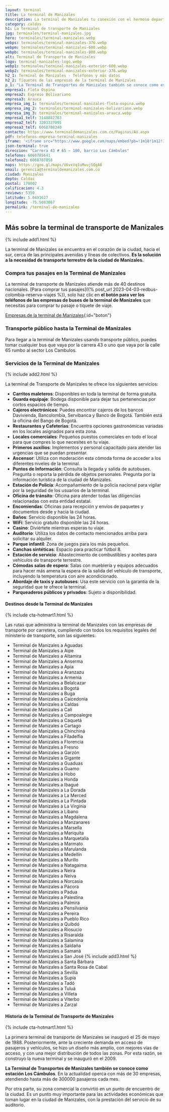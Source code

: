 ```yaml
---
layout: terminal
title: La terminal de Manizales
description: La terminal de Manizales tu conexión con el hermoso departamento del Caldas y el eje cafetero. ¡Además que es hermosa! Conócela y planea tu viaje
category: caldas
h1: La terminal de transporte de Manizales
jpg: terminales/terminal-manizales.jpg
hero: terminales/terminal-manizales.webp
webps: terminales/terminal-manizales-376.webp
webpm: terminales/terminal-manizales-600.webp
webpb: terminales/terminal-manizales-800.webp
alt: Terminal de Transporte de Manizales
logo: terminal-manizales-logo.webp
webp1: terminales/terminal-manizales-exterior-600.webp
webp2: terminales/terminal-manizales-exterior-376.webp
h2_1: Terminal de Manizales - Teléfonos y más datos
h2_2: Tiquetes de las empresas de la terminal de Manizales
p_1: "La Terminal de Transportes de Manizales también se conoce como estación Los Cámbulos. En la actualidad operca con más de 30 empresas, atendiendo hasta más de 300000 pasajeros cada mes."
empresa1: Flota Ospina 
empresa2: Expreso Bolivariano
empresa3: Arauca
empresa_img_1: terminales/terminal-manizales-flota-ospina.webp
empresa_img_2: terminales/terminal-manizales-bolivariano.webp
empresa_img_3: terminales/terminal-manizales-arauca.webp
empresa1_telf: 3148882783
empresa2_telf: 3203337095
empresa3_telf: 6068788340
contacto: https://www.terminaldemanizales.com.co/Paginas/AU.aspx
pdf: telefonos-empresa-terminal-manizales
iframe: '<iframe src="https://www.google.com/maps/embed?pb=!1m18!1m12!1m3!1d3974.3360190901626!2d-75.50838668255616!3d5.049162700000009!2m3!1f0!2f0!3f0!3m2!1i1024!2i768!4f13.1!3m3!1m2!1s0x8e47654245811437%3A0xb0ba16140f5c9cc6!2sTerminal%20de%20Transportes%20de%20Manizales!5e0!3m2!1ses!2sco!4v1676724631358!5m2!1ses!2sco" width="100%" height="450" style="border:0;" allowfullscreen="" loading="lazy" referrerpolicy="no-referrer-when-downgrade"></iframe>'
json-terminal: true
direccion: "Carrera 43 # 65 – 100, barrio Los Cámbulos"
telefono: 6068785641
telefono2: 6068787858
maps: https://goo.gl/maps/V6vxVq1uMuujSQgA8
email: gerencia@terminaldemanizales.com.co
ciudad: Manizales
depto: Caldas
postal: 170002
calificacion: 4.3
reviews: 5350
latitude: 5.0491627
longitude: -75.5083867
permalink: /terminal-de-manizales
---
```

## Más sobre la terminal de transporte de Manizales

{% include add1.html %}

La terminal de Manizales se encuentra en el corazón de la ciudad, hacia el sur, cerca de las principales avenidas y líneas de colectivos. **Es la solución a la necesidad de transporte terrestre de la ciudad de Manizales.**

### Compra tus pasajes en la Terminal de Manizales

La terminal de transporte de Manizales atiende más de 40 destinos nacionales. [Para comprar tus pasajes]({% post_url 2023-04-03-redbus-colombia-reserva-viajes %}), solo haz clic en **el botón para ver los teléfonos de las empresas de buses de la terminal de Manizales** que necesitas para comprar tu pasaje o tiquete de viaje.

[Empresas de la terminal de Manizales]({{page.url}}/{{page.pdf}}){:id="boton"}

### Transporte público hasta la Terminal de Manizales

Para llegar a la terminal de Manizales usando transporte público, puedes tomar cualquier bus que vaya por la carrera 43 o uno que vaya por la calle 65 rumbo al sector Los Cambulos.

### Servicios de la Terminal de Manizales

{% include add2.html %}

La terminal de Transporte de Manizales te ofrece los siguientes servicios:

* **Carritos maleteros**: Disponibles en toda la terminal de forma gratuita.
* **Guarda equipaje**: Bodega disponible para dejar tus pertenencias por cortos espacios de tiempo.
* **Cajeros electrónicos**: Puedes encontrar cajeros de los bancos Davivienda, Bancolombia, Servibanca y Banco de Bogotá. También está la oficina del Bango de Bogotá.
* **Restaurantes y Cafeterías**: Encuentra opciones gastronómicas variadas en los locales asignados para esta zona.
* **Locales comerciales**: Pequeños puestos comerciales en todo el local para que compres lo que necesites en tu viaje.
* **Primeros auxilios**: Implementos y personal capacitado para atender las urgencias que se puedan presentar.
* **Ascensor**: Utiliza con moderación esta cómoda forma de acceder a los diferentes niveles de la terminal.
* **Puntos de Información**: Consulta la llegada y salida de autobuses. Pregunta o reporta la pérdida de objetos personales. Pregunta por la información turística de la ciudad de Manizales.
* **Estación de Policía**: Acompañamiento de la policía nacional para vigilar por la seguridad de los usuarios de la terminal.
* **Oficina de tránsito**: Oficina para atender todas las diligencias relacionadas con esta entidad estatal.
* **Encomiendas**: Oficinas para recepción y envíos de paquetes y documentos desde y hacia la ciudad.
* **Baños**: Servicio disponible las 24 horas.
* **WiFi**: Servicio gratuito disponible las 24 horas.
* **Casino**: Diviértete mientras esperas tu viaje.
* **Auditorio**: Utiliza los datos de contacto mencionados arriba para solicitar su alquiler.
* **Parque infantil**: Zona de juegos para los más pequeños.
* **Canchas sintéticas**: Espacio para practicar fútbol 8.
* **Estación de servicio**: Abastecimiento de combustibles y aceites para vehículos de transporte terrestre.
* **Cómodas salas de espera**: Salas con mueblería y equipos adecuados para hacer más amena la espera de la salida del vehículo de transporte, incluyendo la temperatura con aire acondicionado.
* **Abordaje de taxis y autobuses**: Usa este servicio con la garantía de la seguridad que te ofrece la terminal.
* **Parqueaderos públicos y privados**: Sujeto a disponibilidad.

#### Destinos desde la Terminal de Manizales

{% include cta-hotmart1.html %}

Las rutas que administra la terminal de Manizales con las empresas de transporte por carretera, cumpliendo con todos los requisitos legales del ministerio de transporte, son las siguientes:

* Terminal de Manizales a Aguadas
* Terminal de Manizales a Aipe
* Terminal de Manizales a Altamira
* Terminal de Manizales a Anserma
* Terminal de Manizales a Apía
* Terminal de Manizales a Aranzazu
* Terminal de Manizales a Armenia
* Terminal de Manizales a Belalcazar
* Terminal de Manizales a Bogotá
* Terminal de Manizales a Buga
* Terminal de Manizales a Caicedonia
* Terminal de Manizales a Caldas
* Terminal de Manizales a Cali
* Terminal de Manizales a Campoalegre
* Terminal de Manizales a Caquetá
* Terminal de Manizales a Cartago
* Terminal de Manizales a Chinchiná
* Terminal de Manizales a Filadelfia
* Terminal de Manizales a Florencia
* Terminal de Manizales a Fresno
* Terminal de Manizales a Garzón
* Terminal de Manizales a Gigante
* Terminal de Manizales a Guaduas
* Terminal de Manizales a Guamo
* Terminal de Manizales a Hobo
* Terminal de Manizales a Honda
* Terminal de Manizales a Ibagué
* Terminal de Manizales a La Dorada
* Terminal de Manizales a La Merced
* Terminal de Manizales a La Pintada
* Terminal de Manizales a La Virginia
* Terminal de Manizales a Líbano
* Terminal de Manizales a Magdalena
* Terminal de Manizales a Manzanares
* Terminal de Manizales a Marsella
* Terminal de Manizales a Mariquita
* Terminal de Manizales a Marquetalia
* Terminal de Manizales a Marmato
* Terminal de Manizales a Marulanda
* Terminal de Manizales a Medellín
* Terminal de Manizales a Murillo
* Terminal de Manizales a Natagaima
* Terminal de Manizales a Neira
* Terminal de Manizales a Neiva
* Terminal de Manizales a Norcasia
* Terminal de Manizales a Pácora
* Terminal de Manizales a Padua
* Terminal de Manizales a Palestina
* Terminal de Manizales a Palmira
* Terminal de Manizales a Pensilvania
* Terminal de Manizales a Pereira
* Terminal de Manizales a Pueblo Rico
* Terminal de Manizales a Quibdó
* Terminal de Manizales a Riosucio
* Terminal de Manizales a Risaralda
* Terminal de Manizales a Salamina
* Terminal de Manizales a Saldaña
* Terminal de Manizales a Samaná
* Terminal de Manizales a San José
{% include add3.html %}
* Terminal de Manizales a Santa Bárbara
* Terminal de Manizales a Santa Rosa de Cabal
* Terminal de Manizales a Sevilla
* Terminal de Manizales a Supía
* Terminal de Manizales a Tadó
* Terminal de Manizales a Tuluá
* Terminal de Manizales a Villeta
* Terminal de Manizales a Viterbo
* Terminal de Manizales a Zarzal

#### Historia de la Terminal de Transporte de Manizales

{% include cta-hotmart1.html %}

La primera terminal de transporte de Manizales se inauguró el 25 de mayo de 1988. Posteriormente, ante la creciente demanda en acceso de pasajeros y vehículos, se hizo un diseño más amplio, con mejores vías de acceso, y con una mejor distribución de todos las zonas. Por esta razón, se construyo la nueva terminal y se inauguró en el 2009.​

**La Terminal de Transportes de Manizales también se conoce como estación Los Cámbulos**. En la actualidad operca con más de 30 empresas, atendiendo hasta más de 300000 pasajeros cada mes.

Por otra parte, su zona comercial la convirtió en un punto de encuentro de la ciudad. Es un punto muy importante para las actividades económicas que toman lugar en la ciudad de Manizales, con la prestación del servicio de su auditorio.
